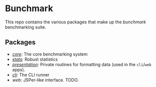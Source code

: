 # Bunchmark

This repo contains the various packages that make up the *bunchmark* benchmarking suite.

## Packages

- *[core](./packages/core/):* The core benchmarking system
- *[stats](./packages/stats/):* Robust statistics
- *[presentation](./packages/presentation/):* Private routines for formatting data (used in the `cli`/`web` apps).
- *[cli](./packages/cli/):* The CLI runner
- *web:*  JSPer-like interface. TODO.
